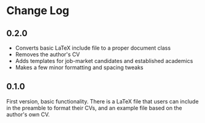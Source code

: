 Change Log
==========

0.2.0
-----
+ Converts basic LaTeX include file to a proper document class
+ Removes the author's CV
+ Adds templates for job-market candidates and established academics
+ Makes a few minor formatting and spacing tweaks

0.1.0
-----
First version, basic functionality. There is a LaTeX file that users
can include in the preamble to format their CVs, and an example file
based on the author's own CV.
